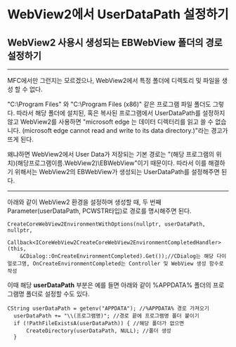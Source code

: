 WebView2에서 UserDataPath 설정하기
==========
WebView2 사용시 생성되는 EBWebView 폴더의 경로 설정하기
------------

***

MFC에서만 그런지는 모르겠으나, WebView2에서 특정 폴더에 디렉토리 및 파일을 생성 할 수 없다.

"C:\Program Files" 와 "C:\Program Files (x86)" 같은 프로그램 파일 폴더도 그렇다.
따라서 해당 폴더에 설치된, 혹은 복사된 프로그램에서 UserDataPath를 설정하지 않고 WebView2를 사용하면
"microsoft edge 는 데이터 디렉터리를 읽고 쓸 수 없습니다. (microsoft edge cannot read and write to its data directory.)"라는 경고가 뜨게 된다.

왜냐하면 WebView2에서 User Data가 저장되는 기본 경로는 "(해당 프로그램의 위치)\(해당프로그램이름.WebView2)\EBWebView"이기 때문이다.
따라서 이를 해결하기 위해서는 WebView2의 EBWebView가 생성되는 UserDataPath를 설정해주면 된다.

***

아래와 같이 WebView2 환경을 설정하며 생성할 때, 두 번째 Parameter(userDataPath, PCWSTR타입)로 경로를 명시해주면 된다.

    CreateCoreWebView2EnvironmentWithOptions(nullptr, userDataPath, nullptr,
		  Callback<ICoreWebView2CreateCoreWebView2EnvironmentCompletedHandler>(this,
        &CDialog::OnCreateEnvironmentCompleted).Get());//CDialog는 해당 다이얼로그명, OnCreateEnvironmentCompleted는 Controller 및 WebView 생성 함수로 작성

이때 해당 **userDataPath** 부분은 예를 들면 아래와 같이 %APPDATA% 폴더의 프로그램명 폴더로 설정할 수도 있다.

    CString userDataPath = getenv("APPDATA"); //%APPDATA% 경로 가져오기
	  userDataPath += "\\(프로그램명)"; //경로 끝에 프로그램명 폴더 붙이기
	  if (!PathFileExistsA(userDataPath)) { //해당 폴더가 없으면
		  CreateDirectory(userDataPath, NULL); //폴더 생성
	  }
